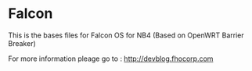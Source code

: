 # Falcon

This is the bases files for Falcon OS for NB4 (Based on OpenWRT Barrier Breaker)

For more information pleage go to : http://devblog.fhocorp.com
